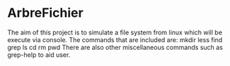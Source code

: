 # ArbreFichier

The aim of this project is to simulate a file system from linux which will be execute via console. The commands that are included are:
mkdir 
less 
find 
grep
ls 
cd
rm
pwd 
There are also other miscellaneous commands such as grep-help to aid user.
